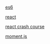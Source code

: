 
[es6 ](https://www.taniarascia.com/es6-syntax-and-feature-overview/)

[react ](https://www.taniarascia.com/getting-started-with-react/)


[react crash course](https://www.youtube.com/watch?v=sBws8MSXN7A&ab_channel=TraversyMedia)



[moment.js ](https://momentjs.com/)
